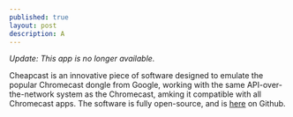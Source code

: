 ```yaml
---
published: true
layout: post
description: A
---
```


*Update: This app is no longer available.*

Cheapcast is an innovative piece of software designed to emulate the popular Chromecast dongle from Google, working with the same API-over-the-network system as the Chromecast, amking it compatible with all Chromecast apps. The software is fully open-source, and is [here](https://github.com/mauimauer/cheapcast "Cheapcast Github Repo") on Github.

